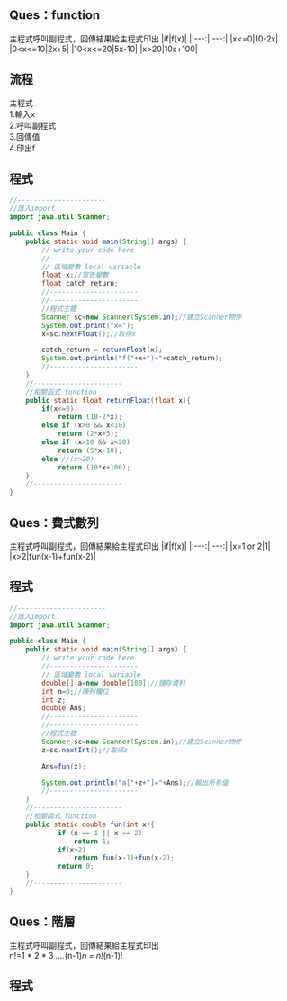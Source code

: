 Ques：function  
----
主程式呼叫副程式，回傳結果給主程式印出
|if|f(x)|
|:---:|:---:|
|x<=0|10-2x|
|0<x<=10|2x+5|
|10<x<=20|5x-10|
|x>20|10x+100|

流程  
----
主程式  
 1.輸入x  
 2.呼叫副程式  
 3.回傳值  
 4.印出f  

程式
----
```java
//----------------------
//匯入import
import java.util.Scanner;

public class Main {
    public static void main(String[] args) {
        // write your code here
        //----------------------
        // 區域變數 local variable
        float x;//宣告變數
        float catch_return;
        //----------------------
        //----------------------
        //程式主體
        Scanner sc=new Scanner(System.in);//建立Scanner物件
        System.out.print("x=");
        x=sc.nextFloat();//取得x

        catch_return = returnFloat(x);
        System.out.println("f("+x+")="+catch_return);
        //----------------------
    }
    //----------------------
    //相關函式 function
    public static float returnFloat(float x){
        if(x<=0)
            return (10-2*x);
        else if (x>0 && x<10)
            return (2*x+5);
        else if (x>10 && x<20)
            return (5*x-10);
        else //(x>20)
            return (10*x+100);
    }
    //----------------------
}
```  
Ques：費式數列  
----
主程式呼叫副程式，回傳結果給主程式印出
|if|f(x)|
|:---:|:---:|
|x=1 or 2|1|
|x>2|fun(x-1)+fun(x-2)|

程式
----
```java
//----------------------
//匯入import
import java.util.Scanner;

public class Main {
    public static void main(String[] args) {
        // write your code here
        //----------------------
        // 區域變數 local variable
        double[] a=new double[100];//儲存資料
        int n=0;//陣列欄位
        int z;
        double Ans;
        //----------------------
        //----------------------
        //程式主體
        Scanner sc=new Scanner(System.in);//建立Scanner物件
        z=sc.nextInt();//取得z

        Ans=fun(z);

        System.out.println("a["+z+"]="+Ans);//輸出所有值
        //----------------------
    }
    //----------------------
    //相關函式 function
    public static double fun(int x){
            if (x == 1 || x == 2)
                return 1;
            if(x>2)
                return fun(x-1)+fun(x-2);
            return 0;
    }
    //----------------------
}
```  
Ques：階層  
----
主程式呼叫副程式，回傳結果給主程式印出  
n!=1 * 2 * 3 *....*(n-1)*n = n!*(n-1)!

程式
----
```java

```  

